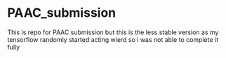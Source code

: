 # PAAC_submission
This is repo for PAAC submission but this is the less stable version as my tensorflow randomly started acting wierd so i was not able to complete it fully

